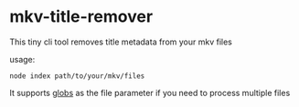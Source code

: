 # mkv-title-remover

This tiny cli tool removes title metadata from your mkv files

usage:

`node index path/to/your/mkv/files`

It supports [globs](https://github.com/sindresorhus/globby) as the file parameter if you need to process multiple files
